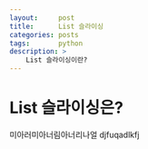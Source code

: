 ```yaml
---
layout:     post
title:      List 슬라이싱
categories: posts
tags:       python
description: >
    List 슬라이싱이란?
---
```



# List 슬라이싱은?
미아러미아너림아너리나얼
djfuqadlkfj